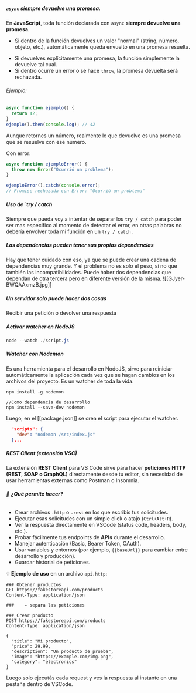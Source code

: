 ##### `async` **siempre devuelve una promesa**.
En **JavaScript**, toda función declarada con `async` **siempre devuelve una promesa**.
 
* Si dentro de la función devuelves un valor "normal" (string, número, objeto, etc.), automáticamente queda envuelto en una promesa resuelta.
- Si devuelves explícitamente una promesa, la función simplemente la devuelve tal cual.
- Si dentro ocurre un error o se hace `throw`, la promesa devuelta será rechazada.
###### Ejemplo:
```js
async function ejemplo() {
  return 42;
}
ejemplo().then(console.log); // 42
```
Aunque retornes un número, realmente lo que devuelve es una promesa que se resuelve con ese número.

Con error:
```js
async function ejemploError() {
  throw new Error("Ocurrió un problema");
}

ejemploError().catch(console.error); 
// Promise rechazada con Error: "Ocurrió un problema"

```

##### Uso de `try / catch
Siempre que pueda voy a intentar de separar los `try / catch` para poder ser mas especifico al momento de detectar el error, en otras palabras no debería envolver toda mi función en un `try / catch` . 

##### Las dependencias pueden tener sus propias dependencias
Hay que tener cuidado con eso, ya que se puede crear una cadena de dependencias muy grande. Y el problema no es solo el peso, si no que también las incompatibilidades. Puede haber dos dependencias que dependan de otra tercera pero en diferente versión de la misma.
![[GJyer-BWQAAxmzB.jpg]]

##### Un servidor solo puede hacer dos cosas
Recibir una petición o devolver una respuesta
##### Activar watcher en NodeJS
```powershell
node --watch ./script.js
```
##### **Watcher con Nodemon**
 Es una herramienta para el desarrollo en NodeJS, sirve para reiniciar automáticamente la aplicación cada vez que se hagan cambios en los archivos del proyecto. Es un watcher de toda la vida. 
```
npm install -g nodemon

//Como dependencia de desarrollo
npm install --save-dev nodemon
```

Luego, en el [[package.json]] se crea el script para ejecutar el watcher.
```json
  "scripts": {
    "dev": "nodemon /src/index.js"
  }...
```

##### REST Client (extensión VSC)
La extensión **REST Client** para VS Code sirve para hacer **peticiones HTTP (REST, SOAP o GraphQL)** directamente desde tu editor, sin necesidad de usar herramientas externas como Postman o Insomnia.

###### 🔑 **¿Qué permite hacer?**
- Crear archivos `.http` o `.rest` en los que escribís tus solicitudes.
- Ejecutar esas solicitudes con un simple click o atajo (`Ctrl+Alt+R`).
- Ver la respuesta directamente en VSCode (status code, headers, body, etc.).
- Probar fácilmente tus endpoints de **APIs** durante el desarrollo.
- Manejar autenticación (Basic, Bearer Token, OAuth).
- Usar variables y entornos (por ejemplo, `{{baseUrl}}` para cambiar entre desarrollo y producción).
- Guardar historial de peticiones.

💡 **Ejemplo de uso** en un archivo `api.http`:
```http
### Obtener productos
GET https://fakestoreapi.com/products
Content-Type: application/json

###    ← separa las peticiones 

### Crear producto
POST https://fakestoreapi.com/products
Content-Type: application/json

{
  "title": "Mi producto",
  "price": 29.99,
  "description": "Un producto de prueba",
  "image": "https://example.com/img.png",
  "category": "electronics"
}
```
Luego solo ejecutás cada request y ves la respuesta al instante en una pestaña dentro de VSCode.
